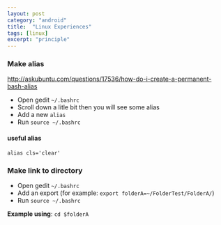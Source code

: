 ```yaml
---
layout: post
category: "android"
title:  "Linux Experiences"
tags: [linux]
excerpt: "principle"
---
```


### Make alias
http://askubuntu.com/questions/17536/how-do-i-create-a-permanent-bash-alias
- Open gedit `~/.bashrc`
- Scroll down a litle bit then you will see some alias
- Add a new `alias`
- Run `source ~/.bashrc`
#### useful alias
```
alias cls='clear'
```

### Make link to directory
- Open gedit `~/.bashrc`
- Add an export (for example: `export folderA=~/FolderTest/FolderA/`)
- Run `source ~/.bashrc`

**Example using**: `cd $folderA`

